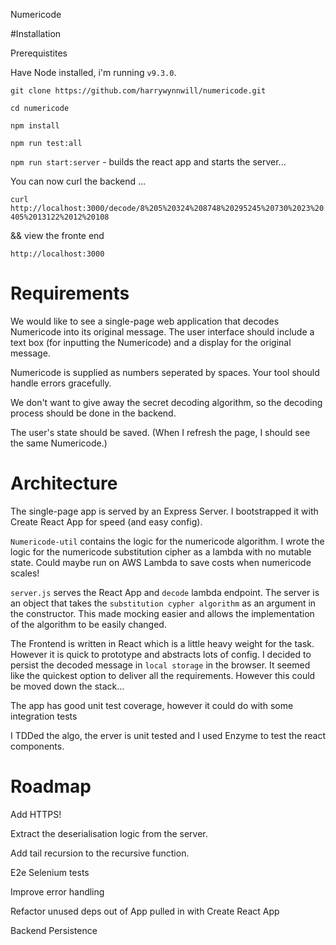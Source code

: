 Numericode

#Installation

Prerequistites

Have Node installed, i'm running `v9.3.0`.

`git clone https://github.com/harrywynnwill/numericode.git`

`cd numericode`

`npm install`

`npm run test:all`

`npm run start:server`  - builds the react app and starts the server...

You can now curl the backend … 

`curl http://localhost:3000/decode/8%205%20324%208748%20295245%20730%2023%20405%2013122%2012%20108`

&& view the fronte end 

`http://localhost:3000`

# Requirements
We would like to see a single-page web application that decodes Numericode into its original message.
The user interface should include a text box (for inputting the Numericode) and a display for the original message.

Numericode is supplied as numbers seperated by spaces. Your tool should handle errors gracefully.

We don't want to give away the secret decoding algorithm, so the decoding process should be done in the backend.

The user's state should be saved. (When I refresh the page, I should see the same Numericode.)





# Architecture

The single-page app is served by an Express Server. I bootstrapped it with Create React App for speed (and easy config).

`Numericode-util` contains the logic for the numericode algorithm.
 I wrote the logic for the numericode substitution cipher as a lambda with no mutable state. Could maybe run on AWS Lambda to save costs when numericode scales!

`server.js` serves the React App and `decode` lambda endpoint.
The server is an object that takes the `substitution cypher algorithm` as an argument in the constructor. This made mocking easier and allows the implementation of the algorithm to be easily changed.

The Frontend is written in React which is a little heavy weight for the task. However it is quick to prototype and abstracts lots of config. I decided to persist the decoded message in `local storage` in the browser. It seemed like the quickest option to deliver all the requirements. However this could be moved down the stack…

The app has good unit test coverage, however it could do with some integration tests

I TDDed the algo, the erver is unit tested and I used Enzyme to test the react components.

# Roadmap

Add HTTPS! 

Extract the deserialisation logic from the server.

Add tail recursion to the recursive function.

E2e Selenium tests

Improve error handling

Refactor unused deps out of App pulled in with Create React App

Backend Persistence













